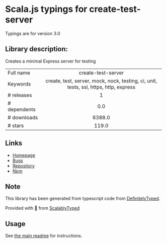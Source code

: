 
# Scala.js typings for create-test-server

Typings are for version 3.0

## Library description:
Creates a minimal Express server for testing

|                    |                 |
| ------------------ | :-------------: |
| Full name          | create-test-server |
| Keywords           | create, test, server, mock, nock, testing, ci, unit, tests, ssl, https, http, express |
| # releases         | 1 |
| # dependents       | 0.0 |
| # downloads        | 6388.0 |
| # stars            | 119.0 |

## Links
- [Homepage](https://github.com/lukechilds/create-test-server)
- [Bugs](https://github.com/lukechilds/create-test-server/issues)
- [Repository](https://github.com/lukechilds/create-test-server)
- [Npm](https://www.npmjs.com/package/create-test-server)
    


## Note
This library has been generated from typescript code from [DefinitelyTyped](https://definitelytyped.org).

Provided with :purple_heart: from [ScalablyTyped](https://github.com/oyvindberg/ScalablyTyped)

## Usage
See [the main readme](../../readme.md) for instructions.


